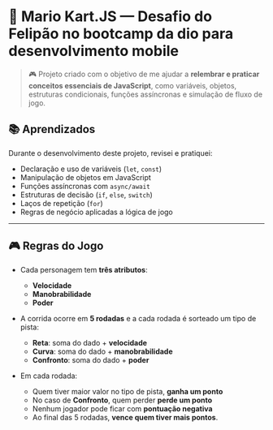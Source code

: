 # 🏁 Mario Kart.JS — Desafio do Felipão no bootcamp da dio para desenvolvimento mobile
> 🎮 Projeto criado com o objetivo de me ajudar a **relembrar e praticar conceitos essenciais de JavaScript**, como variáveis, objetos, estruturas condicionais, funções assíncronas e simulação de fluxo de jogo.

## 📚 Aprendizados
Durante o desenvolvimento deste projeto, revisei e pratiquei:
-  Declaração e uso de variáveis (`let`, `const`)
-  Manipulação de objetos em JavaScript
-  Funções assíncronas com `async/await`
-  Estruturas de decisão (`if`, `else`, `switch`)
-  Laços de repetição (`for`)
-  Regras de negócio aplicadas a lógica de jogo
---

## 🎮 Regras do Jogo
- Cada personagem tem **três atributos**:
  - **Velocidade**
  - **Manobrabilidade**
  - **Poder**

- A corrida ocorre em **5 rodadas** e a cada rodada é sorteado um tipo de pista:
  - **Reta**: soma do dado + **velocidade**
  - **Curva**: soma do dado + **manobrabilidade**
  - **Confronto**: soma do dado + **poder**

- Em cada rodada:
  - Quem tiver maior valor no tipo de pista, **ganha um ponto**
  - No caso de **Confronto**, quem perder **perde um ponto**
  - Nenhum jogador pode ficar com **pontuação negativa**
  - Ao final das 5 rodadas, **vence quem tiver mais pontos**.

